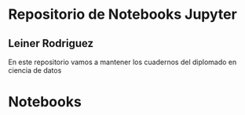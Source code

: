 # Repositorio de Notebooks Jupyter
## Leiner Rodriguez

En este repositorio vamos a mantener los cuadernos del diplomado en ciencia de datos

# Notebooks
